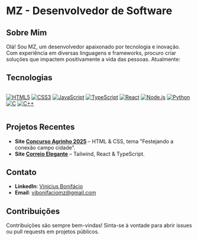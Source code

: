 # MZ - Desenvolvedor de Software

## Sobre Mim

Olá! Sou MZ, um desenvolvedor apaixonado por tecnologia e inovação. Com experiência em diversas linguagens e frameworks, procuro criar soluções que impactem positivamente a vida das pessoas. Atualmente:

## Tecnologias

<div style="display: flex; flex-wrap: wrap; gap: 8px;">

[![HTML5](https://img.shields.io/badge/-HTML5-E34F26?style=flat&logo=html5&logoColor=white)](https://developer.mozilla.org/en-US/docs/Web/Guide/HTML/HTML5)
[![CSS3](https://img.shields.io/badge/-CSS3-1572B6?style=flat&logo=css3&logoColor=white)](https://developer.mozilla.org/en-US/docs/Web/CSS)
[![JavaScript](https://img.shields.io/badge/-JavaScript-F7DF1E?style=flat&logo=javascript&logoColor=black)](https://developer.mozilla.org/en-US/docs/Web/JavaScript)
[![TypeScript](https://img.shields.io/badge/-TypeScript-3178C6?style=flat&logo=typescript&logoColor=white)](https://www.typescriptlang.org/)
[![React](https://img.shields.io/badge/-React-61DAFB?style=flat&logo=react&logoColor=white)](https://reactjs.org/)
[![Node.js](https://img.shields.io/badge/-Node.js-339933?style=flat&logo=node.js&logoColor=white)](https://nodejs.org/)
[![Python](https://img.shields.io/badge/-Python-14354C?style=for-the-badge&logo=python&logoColor=white)](https://www.python.org/)
[![C](https://img.shields.io/badge/-C-A8B9CC?style=flat&logo=c&logoColor=white)](https://en.wikipedia.org/wiki/C_(programming_language))
[![C++](https://img.shields.io/badge/-C++-00599C?style=flat&logo=cplusplus&logoColor=white)](https://en.wikipedia.org/wiki/C%2B%2B)

</div>

## Projetos Recentes

- **Site [Concurso Agrinho 2025](https://mzzvxm.github.io/FCC-Agrinho25/)** – HTML & CSS, tema "Festejando a conexão campo cidade".
- **Site [Correio Elegante](https://correioelegante-ten.vercel.app/)** – Tailwind, React & TypeScript.

## Contato

- **LinkedIn**: [Vinicius Bonifácio](https://www.linkedin.com/in/mzzvxm)
- **Email**: vibonifaciomz@gmail.com

## Contribuições

Contribuições são sempre bem-vindas! Sinta-se à vontade para abrir issues ou pull requests em projetos públicos.

